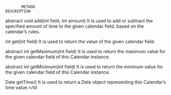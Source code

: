            METHOD	                                                                   DESCRIPTION

abstract void add(int field, int amount)	             It is used to add or subtract the specified amount of time to the given calendar field, based on the
                                                         calendar’s rules.
                                                          
int get(int field)	                                   It is used to return the value of the given calendar field.

abstract int getMaximum(int field)	             It is used to return the maximum value for the given calendar field of this Calendar instance.

abstract int getMinimum(int field)                       It is used to return the minimum value for the given calendar field of this Calendar instance.

Date getTime()	                                   It is used to return a Date object representing this Calendar’s time value.</td
